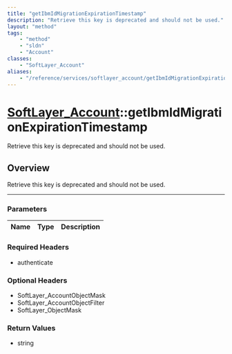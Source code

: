 ```yaml
---
title: "getIbmIdMigrationExpirationTimestamp"
description: "Retrieve this key is deprecated and should not be used."
layout: "method"
tags:
    - "method"
    - "sldn"
    - "Account"
classes:
    - "SoftLayer_Account"
aliases:
    - "/reference/services/softlayer_account/getIbmIdMigrationExpirationTimestamp"
---
```

# [SoftLayer_Account](/reference/services/SoftLayer_Account)::getIbmIdMigrationExpirationTimestamp


Retrieve this key is deprecated and should not be used.


## Overview 
Retrieve this key is deprecated and should not be used.

-----

### Parameters 
|Name | Type | Description |
| --- | --- | --- |


### Required Headers
* authenticate


### Optional Headers
* SoftLayer_AccountObjectMask
* SoftLayer_AccountObjectFilter
* SoftLayer_ObjectMask

### Return Values
* string





